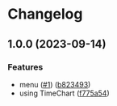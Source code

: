 # Changelog

## 1.0.0 (2023-09-14)


### Features

* menu ([#1](https://github.com/Pehesi97/f1-telemetry-dashboard/issues/1)) ([b823493](https://github.com/Pehesi97/f1-telemetry-dashboard/commit/b823493d4da0a5f325871faac092c890533d1a88))
* using TimeChart ([f775a54](https://github.com/Pehesi97/f1-telemetry-dashboard/commit/f775a54ff5f80db27dedbd354db3fea6d56c6567))
